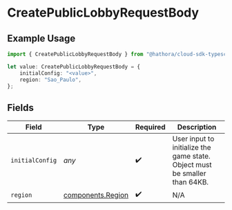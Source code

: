 # CreatePublicLobbyRequestBody

## Example Usage

```typescript
import { CreatePublicLobbyRequestBody } from "@hathora/cloud-sdk-typescript/models/operations";

let value: CreatePublicLobbyRequestBody = {
    initialConfig: "<value>",
    region: "Sao_Paulo",
};
```

## Fields

| Field                                                                      | Type                                                                       | Required                                                                   | Description                                                                |
| -------------------------------------------------------------------------- | -------------------------------------------------------------------------- | -------------------------------------------------------------------------- | -------------------------------------------------------------------------- |
| `initialConfig`                                                            | *any*                                                                      | :heavy_check_mark:                                                         | User input to initialize the game state. Object must be smaller than 64KB. |
| `region`                                                                   | [components.Region](../../models/components/region.md)                     | :heavy_check_mark:                                                         | N/A                                                                        |